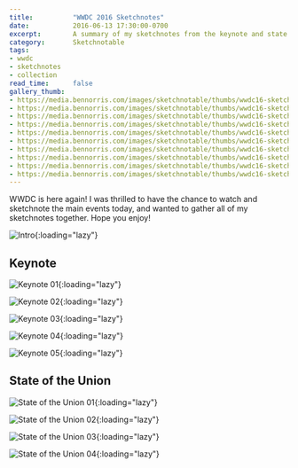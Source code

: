 ```yaml
---
title:          "WWDC 2016 Sketchnotes"
date:           2016-06-13 17:30:00-0700
excerpt:        A summary of my sketchnotes from the keynote and state of the union.
category:       Sketchnotable
tags:
- wwdc
- sketchnotes
- collection
read_time:      false
gallery_thumb:
- https://media.bennorris.com/images/sketchnotable/thumbs/wwdc16-sketchnotes-1.jpg
- https://media.bennorris.com/images/sketchnotable/thumbs/wwdc16-sketchnotes-keynote-01.jpg
- https://media.bennorris.com/images/sketchnotable/thumbs/wwdc16-sketchnotes-keynote-02.jpg
- https://media.bennorris.com/images/sketchnotable/thumbs/wwdc16-sketchnotes-keynote-03.jpg
- https://media.bennorris.com/images/sketchnotable/thumbs/wwdc16-sketchnotes-keynote-04.jpg
- https://media.bennorris.com/images/sketchnotable/thumbs/wwdc16-sketchnotes-keynote-05.jpg
- https://media.bennorris.com/images/sketchnotable/thumbs/wwdc16-sketchnotes-state-of-the-union-01.jpg
- https://media.bennorris.com/images/sketchnotable/thumbs/wwdc16-sketchnotes-state-of-the-union-02.jpg
- https://media.bennorris.com/images/sketchnotable/thumbs/wwdc16-sketchnotes-state-of-the-union-03.jpg
- https://media.bennorris.com/images/sketchnotable/thumbs/wwdc16-sketchnotes-state-of-the-union-04.jpg
---
```


WWDC is here again! I was thrilled to have the chance to watch and sketchnote the main events today, and wanted to gather all of my sketchnotes together. Hope you enjoy!


![Intro](https://media.bennorris.com/images/sketchnotable/wwdc-2016/wwdc16-sketchnotes-state-of-the-union-04.jpg){:loading="lazy"}

## Keynote

![Keynote 01](https://media.bennorris.com/images/sketchnotable/wwdc-2016/wwdc16-sketchnotes-keynote-01.jpg){:loading="lazy"}

![Keynote 02](https://media.bennorris.com/images/sketchnotable/wwdc-2016/wwdc16-sketchnotes-keynote-02.jpg){:loading="lazy"}

![Keynote 03](https://media.bennorris.com/images/sketchnotable/wwdc-2016/wwdc16-sketchnotes-keynote-03.jpg){:loading="lazy"}

![Keynote 04](https://media.bennorris.com/images/sketchnotable/wwdc-2016/wwdc16-sketchnotes-keynote-04.jpg){:loading="lazy"}

![Keynote 05](https://media.bennorris.com/images/sketchnotable/wwdc-2016/wwdc16-sketchnotes-keynote-05.jpg){:loading="lazy"}

## State of the Union

![State of the Union 01](https://media.bennorris.com/images/sketchnotable/wwdc-2016/wwdc16-sketchnotes-state-of-the-union-01.jpg){:loading="lazy"}

![State of the Union 02](https://media.bennorris.com/images/sketchnotable/wwdc-2016/wwdc16-sketchnotes-state-of-the-union-02.jpg){:loading="lazy"}

![State of the Union 03](https://media.bennorris.com/images/sketchnotable/wwdc-2016/wwdc16-sketchnotes-state-of-the-union-03.jpg){:loading="lazy"}

![State of the Union 04](https://media.bennorris.com/images/sketchnotable/wwdc-2016/wwdc16-sketchnotes-state-of-the-union-04.jpg){:loading="lazy"}
